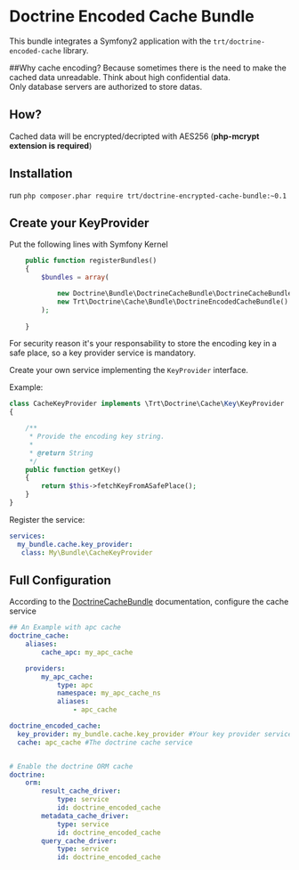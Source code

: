 # Doctrine Encoded Cache Bundle

This bundle integrates a Symfony2 application with the `trt/doctrine-encoded-cache` library.

##Why cache encoding?
Because sometimes there is the need to make the cached data unreadable. 
Think about high confidential data.  
Only database servers are authorized to store datas.
 
## How?
Cached data will be encrypted/decripted with AES256 (**php-mcrypt extension is required**)
 
## Installation

run `php composer.phar require trt/doctrine-encrypted-cache-bundle:~0.1`

## Create your KeyProvider

Put the following lines with Symfony Kernel 

```php
    public function registerBundles()
    {
        $bundles = array(

            new Doctrine\Bundle\DoctrineCacheBundle\DoctrineCacheBundle(),
            new Trt\Doctrine\Cache\Bundle\DoctrineEncodedCacheBundle()
        );
        
    }
```

For security reason it's your responsability to store the encoding key in a safe place, so a key provider service is mandatory.

Create your own service implementing the `KeyProvider` interface.

Example:

```php
class CacheKeyProvider implements \Trt\Doctrine\Cache\Key\KeyProvider
{

    /**
     * Provide the encoding key string.
     *
     * @return String
     */
    public function getKey()
    {
        return $this->fetchKeyFromASafePlace();
    }
}
```

Register the service:

```yml
services:
  my_bundle.cache.key_provider:
   class: My\Bundle\CacheKeyProvider
```

## Full Configuration

According to the [DoctrineCacheBundle](https://github.com/doctrine/DoctrineCacheBundle) documentation, configure the cache service

```yml
## An Example with apc cache
doctrine_cache:
    aliases:
        cache_apc: my_apc_cache

    providers:
        my_apc_cache:
            type: apc
            namespace: my_apc_cache_ns
            aliases:
                - apc_cache

doctrine_encoded_cache:
  key_provider: my_bundle.cache.key_provider #Your key provider service
  cache: apc_cache #The doctrine cache service


# Enable the doctrine ORM cache
doctrine:
	orm:
	    result_cache_driver:
	        type: service
	        id: doctrine_encoded_cache 
	    metadata_cache_driver:
	        type: service
	        id: doctrine_encoded_cache
	    query_cache_driver:
	        type: service
	        id: doctrine_encoded_cache
```
